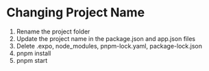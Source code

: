 # Changing Project Name

1. Rename the project folder
2. Update the project name in the package.json and app.json files
3. Delete .expo, node_modules, pnpm-lock.yaml, package-lock.json
4. pnpm install
5. pnpm start
